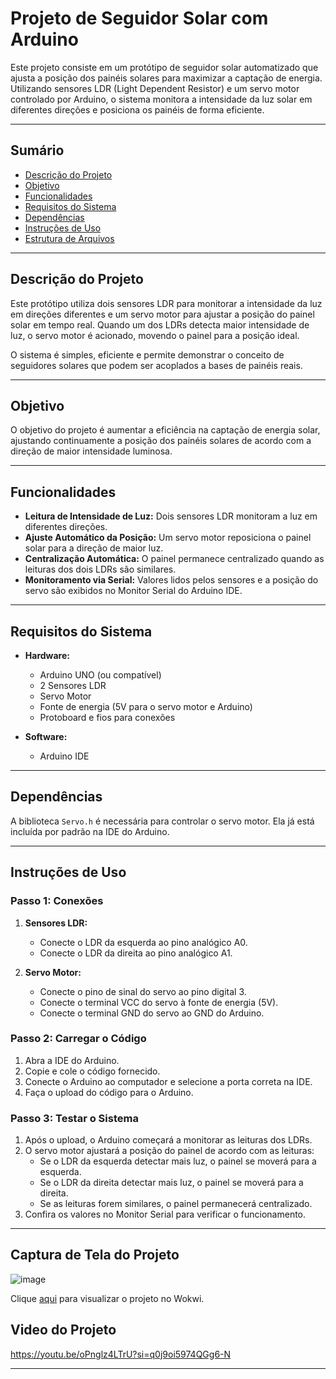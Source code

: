 # **Projeto de Seguidor Solar com Arduino**  

Este projeto consiste em um protótipo de seguidor solar automatizado que ajusta a posição dos painéis solares para maximizar a captação de energia. Utilizando sensores LDR (Light Dependent Resistor) e um servo motor controlado por Arduino, o sistema monitora a intensidade da luz solar em diferentes direções e posiciona os painéis de forma eficiente.  

---

## **Sumário**  
- [Descrição do Projeto](#descrição-do-projeto)  
- [Objetivo](#objetivo)  
- [Funcionalidades](#funcionalidades)  
- [Requisitos do Sistema](#requisitos-do-sistema)  
- [Dependências](#dependências)  
- [Instruções de Uso](#instruções-de-uso)  
- [Estrutura de Arquivos](#estrutura-de-arquivos)  

---

## **Descrição do Projeto**  

Este protótipo utiliza dois sensores LDR para monitorar a intensidade da luz em direções diferentes e um servo motor para ajustar a posição do painel solar em tempo real. Quando um dos LDRs detecta maior intensidade de luz, o servo motor é acionado, movendo o painel para a posição ideal.  

O sistema é simples, eficiente e permite demonstrar o conceito de seguidores solares que podem ser acoplados a bases de painéis reais.  

---

## **Objetivo**  

O objetivo do projeto é aumentar a eficiência na captação de energia solar, ajustando continuamente a posição dos painéis solares de acordo com a direção de maior intensidade luminosa.  

---

## **Funcionalidades**  

- **Leitura de Intensidade de Luz:** Dois sensores LDR monitoram a luz em diferentes direções.  
- **Ajuste Automático da Posição:** Um servo motor reposiciona o painel solar para a direção de maior luz.  
- **Centralização Automática:** O painel permanece centralizado quando as leituras dos dois LDRs são similares.  
- **Monitoramento via Serial:** Valores lidos pelos sensores e a posição do servo são exibidos no Monitor Serial do Arduino IDE.  

---

## **Requisitos do Sistema**  

- **Hardware:**  
  - Arduino UNO (ou compatível)  
  - 2 Sensores LDR  
  - Servo Motor    
  - Fonte de energia (5V para o servo motor e Arduino)  
  - Protoboard e fios para conexões  

- **Software:**  
  - Arduino IDE  

---

## **Dependências**  

A biblioteca `Servo.h` é necessária para controlar o servo motor. Ela já está incluída por padrão na IDE do Arduino.  

---

## **Instruções de Uso**  

### **Passo 1: Conexões**  

1. **Sensores LDR:**  
   - Conecte o LDR da esquerda ao pino analógico A0.  
   - Conecte o LDR da direita ao pino analógico A1.   

2. **Servo Motor:**  
   - Conecte o pino de sinal do servo ao pino digital 3.  
   - Conecte o terminal VCC do servo à fonte de energia (5V).  
   - Conecte o terminal GND do servo ao GND do Arduino.  

### **Passo 2: Carregar o Código**  

1. Abra a IDE do Arduino.  
2. Copie e cole o código fornecido.  
3. Conecte o Arduino ao computador e selecione a porta correta na IDE.  
4. Faça o upload do código para o Arduino.  

### **Passo 3: Testar o Sistema**  

1. Após o upload, o Arduino começará a monitorar as leituras dos LDRs.  
2. O servo motor ajustará a posição do painel de acordo com as leituras:  
   - Se o LDR da esquerda detectar mais luz, o painel se moverá para a esquerda.  
   - Se o LDR da direita detectar mais luz, o painel se moverá para a direita.  
   - Se as leituras forem similares, o painel permanecerá centralizado.  
3. Confira os valores no Monitor Serial para verificar o funcionamento.  

---
## **Captura de Tela do Projeto**
![image](https://github.com/user-attachments/assets/71a275ac-3c7b-4cb9-a6f6-7b73be174922)


Clique [aqui](https://wokwi.com/projects/415208501165138945) para visualizar o projeto no Wokwi.

## Video do Projeto
https://youtu.be/oPnglz4LTrU?si=q0j9oi5974QGg6-N

 

---



